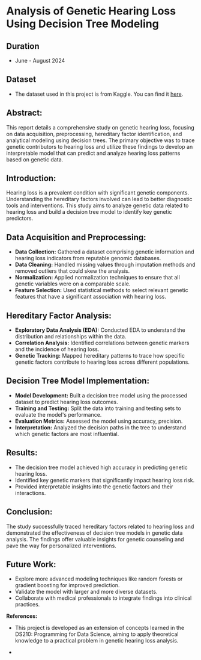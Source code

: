 # Analysis of Genetic Hearing Loss Using Decision Tree Modeling
## **Duration**
  - June - August 2024
## **Dataset**

  - The dataset used in this project is from Kaggle. You can find it [here]( https://www.kaggle.com/datasets/saurabhshahane/genetic-diagnosis-using-machine-learning).

## **Abstract:**

This report details a comprehensive study on genetic hearing loss, focusing on data acquisition, preprocessing, hereditary factor identification, and analytical modeling using decision trees. The primary objective was to trace genetic contributors to hearing loss and utilize these findings to develop an interpretable model that can predict and analyze hearing loss patterns based on genetic data.

## **Introduction:**

Hearing loss is a prevalent condition with significant genetic components. Understanding the hereditary factors involved can lead to better diagnostic tools and interventions. This study aims to analyze genetic data related to hearing loss and build a decision tree model to identify key genetic predictors.

## **Data Acquisition and Preprocessing:**

- **Data Collection:** Gathered a dataset comprising genetic information and hearing loss indicators from reputable genomic databases.
- **Data Cleaning:** Handled missing values through imputation methods and removed outliers that could skew the analysis.
- **Normalization:** Applied normalization techniques to ensure that all genetic variables were on a comparable scale.
- **Feature Selection:** Used statistical methods to select relevant genetic features that have a significant association with hearing loss.

## **Hereditary Factor Analysis:**

- **Exploratory Data Analysis (EDA):** Conducted EDA to understand the distribution and relationships within the data.
- **Correlation Analysis:** Identified correlations between genetic markers and the incidence of hearing loss.
- **Genetic Tracking:** Mapped hereditary patterns to trace how specific genetic factors contribute to hearing loss across different populations.

## **Decision Tree Model Implementation:**

- **Model Development:** Built a decision tree model using the processed dataset to predict hearing loss outcomes.
- **Training and Testing:** Split the data into training and testing sets to evaluate the model's performance.
- **Evaluation Metrics:** Assessed the model using accuracy, precision.
- **Interpretation:** Analyzed the decision paths in the tree to understand which genetic factors are most influential.

## **Results:**

- The decision tree model achieved high accuracy in predicting genetic hearing loss.
- Identified key genetic markers that significantly impact hearing loss risk.
- Provided interpretable insights into the genetic factors and their interactions.

## **Conclusion:**

The study successfully traced hereditary factors related to hearing loss and demonstrated the effectiveness of decision tree models in genetic data analysis. The findings offer valuable insights for genetic counseling and pave the way for personalized interventions.

## **Future Work:**

- Explore more advanced modeling techniques like random forests or gradient boosting for improved prediction.
- Validate the model with larger and more diverse datasets.
- Collaborate with medical professionals to integrate findings into clinical practices.


**References:**

- This project is developed as an extension of concepts learned in the DS210: Programming for Data Science, aiming to apply theoretical knowledge to a practical problem in genetic hearing loss analysis.

- 
